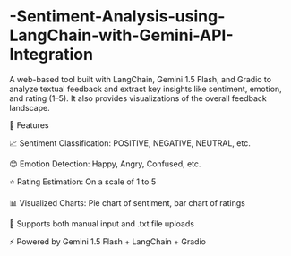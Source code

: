 # -Sentiment-Analysis-using-LangChain-with-Gemini-API-Integration

A web-based tool built with LangChain, Gemini 1.5 Flash, and Gradio to analyze textual feedback and extract key insights like sentiment, emotion, and rating (1–5). It also provides visualizations of the overall feedback landscape.

🚀 Features

📈 Sentiment Classification: POSITIVE, NEGATIVE, NEUTRAL, etc.

😊 Emotion Detection: Happy, Angry, Confused, etc.

⭐ Rating Estimation: On a scale of 1 to 5

📊 Visualized Charts: Pie chart of sentiment, bar chart of ratings

📝 Supports both manual input and .txt file uploads

⚡ Powered by Gemini 1.5 Flash + LangChain + Gradio

